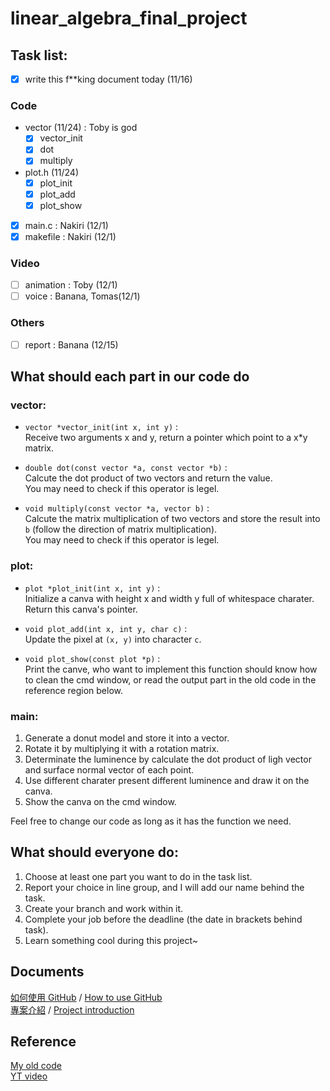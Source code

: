 # linear_algebra_final_project

## Task list:
 - [x] write this f**king document today (11/16)

### Code
 - vector (11/24) : Toby is god
    - [x] vector_init
    - [x] dot
    - [x] multiply 
 - plot.h (11/24)
    - [x] plot_init
    - [x] plot_add
    - [x] plot_show
 - [x] main.c : Nakiri (12/1)
 - [x] makefile : Nakiri (12/1)

### Video
 - [ ] animation : Toby (12/1)
 - [ ] voice : Banana, Tomas(12/1)

### Others
 - [ ] report : Banana (12/15)

## What should each part in our code do

### vector:
- `vector *vector_init(int x, int y)` : \
Receive two arguments x and y, return a pointer which point to a x*y matrix.

- `double dot(const vector *a, const vector *b)` : \
Calcute the dot product of two vectors and return the value. \
You may need to check if this operator is legel.

- `void multiply(const vector *a, vector b)` : \
Calcute the matrix multiplication of two vectors and store the result into `b` (follow the direction of matrix multiplication). \
You may need to check if this operator is legel.

### plot:
- `plot *plot_init(int x, int y)` : \
Initialize a canva with height x and width y full of whitespace charater. Return this canva's pointer.

- `void plot_add(int x, int y, char c)` : \
Update the pixel at `(x, y)` into character `c`.

- `void plot_show(const plot *p)` : \
Print the canve, who want to implement this function should know how to clean the cmd window, or read the output part in the old code in the reference region below.

### main:
1. Generate a donut model and store it into a vector. 
2. Rotate it by multiplying it with a rotation matrix. 
3. Determinate the luminence by calculate the dot product of ligh vector and surface normal vector of each point. 
4. Use different charater present different luminence and draw it on the canva.
5. Show the canva on the cmd window.


Feel free to change our code as long as it has the function we need.

## What should everyone do:
1. Choose at least one part you want to do in the task list.
2. Report your choice in line group, and I will add our name behind the task.
3. Create your branch and work within it.
3. Complete your job before the deadline (the date in brackets behind task).
4. Learn something cool during this project~

## Documents
[如何使用 GitHub](./docs/use_zh.md) / 
[How to use GitHub](./docs/use_en.md)\
[專案介紹](./docs/intro_zh.md) /
[Project introduction](./docs/intro_en.md)

## Reference
[My old code](https://github.com/nakiridaisuki/rotate_anything) \
[YT video](https://youtu.be/DEqXNfs_HhY?si=PJ-tHbdZCaWX7drx)
